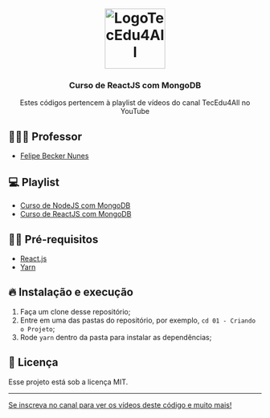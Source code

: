 <h1 align="center">
  <img alt="LogoTecEdu4All" src="http://materiaisaulas.tecedu4all.com.br/canal/logo.png" width="120px" />
</h1>

<h3 align="center">
  Curso de ReactJS com MongoDB
</h3>

<p align="center">Estes códigos pertencem à playlist de vídeos do canal TecEdu4All no YouTube</p> 


## 👨🏼‍💻 Professor

- [Felipe Becker Nunes](https://github.com/nunesfb)

## 💻 Playlist

- [Curso de NodeJS com MongoDB](https://www.youtube.com/watch?v=0ZtYQLoCkmQ&list=PL2hDwB8DzXGNLdf31ilTYi9yKs3mf62WQ)
- [Curso de ReactJS com MongoDB](https://www.youtube.com/playlist?list=PL2hDwB8DzXGMgUuBmNVxy0JDvkMptphSa&disable_polymer=true)

## ✋🏻 Pré-requisitos

- [React.js](https://pt-br.reactjs.org/)
- [Yarn](https://classic.yarnpkg.com/lang/en/)

## 🔥 Instalação e execução

1. Faça um clone desse repositório;
2. Entre em uma das pastas do repositório, por exemplo, `cd 01 - Criando o Projeto`;
3. Rode `yarn` dentro da pasta para instalar as dependências;

## 📝 Licença

Esse projeto está sob a licença MIT. 

---

[Se inscreva no canal para ver os vídeos deste código e muito mais!](https://www.youtube.com/channel/UClIDejJoLMKCfXKEyi5ZTWQ)
